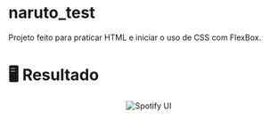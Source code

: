 # naruto_test

Projeto feito para praticar HTML e iniciar o uso de CSS com FlexBox.

# 🖥️ Resultado
<div align="center">
  <img alt="Spotify UI" src="https://i.imgur.com/0WhDc0p.png">
</div>
